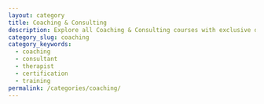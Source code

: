 ```yaml
---
layout: category
title: Coaching & Consulting
description: Explore all Coaching & Consulting courses with exclusive discounts
category_slug: coaching
category_keywords:
  - coaching
  - consultant
  - therapist
  - certification
  - training
permalink: /categories/coaching/
---
```

